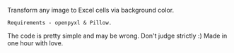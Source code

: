 Transform any image to Excel cells via background color.

`Requirements - openpyxl & Pillow.`

The code is pretty simple and may be wrong. Don't judge strictly :) Made in one hour with love.
